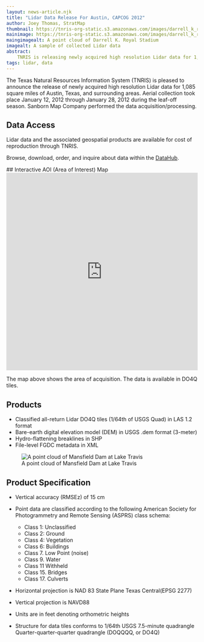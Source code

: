 ```yaml
---
layout: news-article.njk
title: "Lidar Data Release For Austin, CAPCOG 2012"
author: Joey Thomas, StratMap
thumbnail: https://tnris-org-static.s3.amazonaws.com/images/darrell_k_royal_th.jpg
mainimage: https://tnris-org-static.s3.amazonaws.com/images/darrell_k_royal_stadium.jpg
maingimagealt: A point cloud of Darrell K. Royal Stadium
imagealt: A sample of collected Lidar data
abstract:
    TNRIS is releasing newly acquired high resolution Lidar data for 1,085 square miles of Central Texas for the City of Austin region.
tags: lidar, data
---
```

The Texas Natural Resources Information System (TNRIS) is pleased to announce the release of newly acquired high resolution Lidar data for 1,085 square miles of Austin, Texas, and surrounding areas. Aerial collection took place January 12, 2012 through January 28, 2012 during the leaf-off season. Sanborn Map Company performed the data acquisition/processing.

## Data Access
<div class="media">
  <div class="media-body">
    <p>Lidar data and the associated geospatial products are available for cost of reproduction through TNRIS.</p>
    <p>
      Browse, download, order, and inquire about data within the <a href="https://data.tnris.org">DataHub</a>.
    </p>
  </div>
</div>
## Interactive AOI (Area of Interest) Map
<iframe width="100%" height="520" frameborder="0" src="https://tnris.cartodb.com/viz/01a1b8ba-3abe-11e5-bfd3-0e018d66dc29/embed_map" allowfullscreen webkitallowfullscreen mozallowfullscreen oallowfullscreen msallowfullscreen></iframe>

The map above shows the area of acquisition. The data is available in DO4Q tiles.

## Products

-	Classified all-return Lidar DO4Q tiles (1/64th of USGS Quad) in LAS 1.2 format
-	Bare-earth digital elevation model (DEM) in USGS .dem format (3-meter)
-	Hydro-flattening breaklines in SHP
-	File-level FGDC metadata in XML

<figure>
<img class="img-responsive" src="https://tnris-org-static.s3.amazonaws.com/images/mansfield_dam.jpg" alt="A point cloud of Mansfield Dam at Lake Travis">
<figcaption>A point cloud of Mansfield Dam at Lake Travis</figcaption>
</figure>

## Product Specification

- Vertical accuracy (RMSEz) of 15 cm

- Point data are classified according to the following American Society for Photogrammetry and Remote Sensing (ASPRS) class schema:
  - Class 1: Unclassified
  - Class 2: Ground
  - Class 4: Vegetation
  - Class 6: Buildings
  - Class 7. Low Point (noise)
  - Class 9. Water
  - Class 11 Withheld
  - Class 15. Bridges
  - Class 17. Culverts
- Horizontal projection is NAD 83 State Plane Texas Central(EPSG 2277)

- Vertical projection is NAVD88
- Units are in feet denoting orthometric heights
- Structure for data  tiles conforms to 1/64th USGS 7.5-minute quadrangle
  Quarter-quarter-quarter quadrangle (DOQQQQ, or DO4Q)
